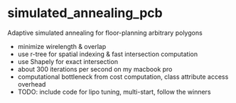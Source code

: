 # simulated_annealing_pcb
Adaptive simulated annealing for floor-planning arbitrary polygons

- minimize wirelength & overlap
- use r-tree for spatial indexing & fast intersection computation
- use Shapely for exact intersection
- about 300 iterations per second on my macbook pro
- computational bottleneck from cost computation, class attribute access overhead
- TODO: include code for lipo tuning, multi-start, follow the winners
